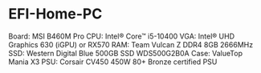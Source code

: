 # EFI-Home-PC
Board: MSI B460M Pro 
CPU: Intel® Core™ i5-10400 
VGA: Intel® UHD Graphics 630 (iGPU) or RX570
RAM: Team Vulcan Z DDR4 8GB 2666MHz 
SSD: Western Digital Blue 500GB SSD WDS500G2B0A 
Case: ValueTop Mania X3 
PSU: Corsair CV450 450W 80+ Bronze certified PSU
